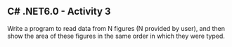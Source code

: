 ## C# .NET6.0 - Activity 3


Write a program to read data from N figures (N provided by user), and then show the area of these figures in the same order in which they were typed. 